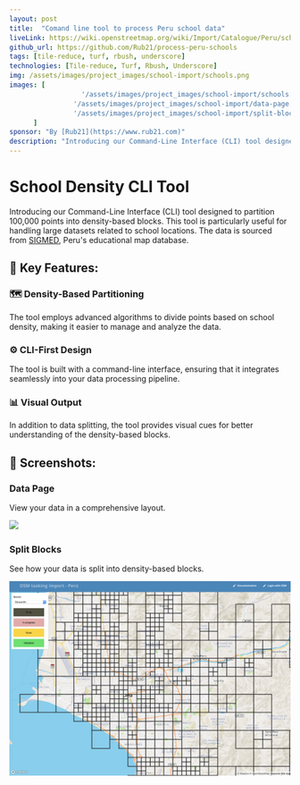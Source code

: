 ```yaml
---
layout: post
title:  "Comand line tool to process Peru school data"
liveLink: https://wiki.openstreetmap.org/wiki/Import/Catalogue/Peru/schools#Procesamiento_de_datos
github_url: https://github.com/Rub21/process-peru-schools
tags: [tile-reduce, turf, rbush, underscore]
technologies: [Tile-reduce, Turf, Rbush, Underscore]
img: /assets/images/project_images/school-import/schools.png
images: [
                  '/assets/images/project_images/school-import/schools.png',
                '/assets/images/project_images/school-import/data-page.png',
                '/assets/images/project_images/school-import/split-blocks.png'
      ]
sponsor: "By [Rub21](https://www.rub21.com)"
description: "Introducing our Command-Line Interface (CLI) tool designed to partition 100,000 points into density-based blocks. This tool is particularly useful for handling large datasets related to school locations."
---
```

# School Density CLI Tool

Introducing our Command-Line Interface (CLI) tool designed to partition 100,000 points into density-based blocks. This tool is particularly useful for handling large datasets related to school locations. The data is sourced from [SIGMED](http://sigmed.minedu.gob.pe/mapaeducativo), Peru's educational map database.

## 🌟 Key Features:

### 🗺️ Density-Based Partitioning
The tool employs advanced algorithms to divide points based on school density, making it easier to manage and analyze the data.

### ⚙️ CLI-First Design
The tool is built with a command-line interface, ensuring that it integrates seamlessly into your data processing pipeline.

### 📊 Visual Output
In addition to data splitting, the tool provides visual cues for better understanding of the density-based blocks.

## 📸 Screenshots:

### Data Page
View your data in a comprehensive layout.

![](/assets/images/project_images/school-import/data-page.png)

### Split Blocks
See how your data is split into density-based blocks.

![](/assets/images/project_images/school-import/split-blocks.png)

